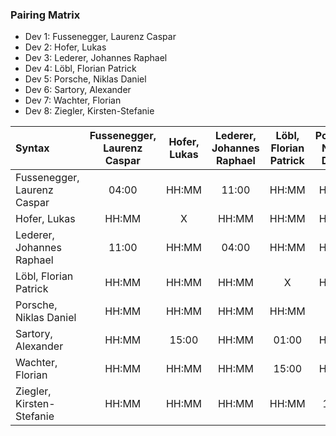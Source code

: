 ### Pairing Matrix
* Dev 1: Fussenegger, Laurenz Caspar
* Dev 2: Hofer, Lukas
* Dev 3: Lederer, Johannes Raphael
* Dev 4: Löbl, Florian Patrick
* Dev 5: Porsche, Niklas Daniel
* Dev 6: Sartory, Alexander
* Dev 7: Wachter, Florian
* Dev 8: Ziegler, Kirsten-Stefanie

| Syntax     | Fussenegger, Laurenz Caspar | Hofer, Lukas   	  | Lederer, Johannes Raphael   	  | Löbl, Florian Patrick   	  | Porsche, Niklas Daniel   	  | Sartory, Alexander  	  | Wachter, Florian   	  | Ziegler, Kirsten-Stefanie   	  |
| :---        |    :----:   |    :----:   |    :----:   |    :----:   |    :----:   |    :----:   |    :----:   |    :----:   |
| Fussenegger, Laurenz Caspar       | 04:00           | HH:MM       | 11:00       | HH:MM       | HH:MM       | HH:MM       | HH:MM       | HH:MM       |
| Hofer, Lukas      | HH:MM       | X           | HH:MM       | HH:MM       | HH:MM       | 15:00       | HH:MM       | HH:MM       |
|Lederer, Johannes Raphael       | 11:00       | HH:MM       | 04:00           | HH:MM       | HH:MM       | HH:MM       | HH:MM       | HH:MM       |
| Löbl, Florian Patrick       | HH:MM       | HH:MM       | HH:MM       | X           | HH:MM       | 01:00       | 15:00       | HH:MM       |
| Porsche, Niklas Daniel       | HH:MM       | HH:MM       | HH:MM       | HH:MM       | X           | HH:MM       | HH:MM       | 12:00       |
| Sartory, Alexander       | HH:MM       | 15:00       | HH:MM       | 01:00       | HH:MM       | X           | HH:MM       | HH:MM       |
| Wachter, Florian       | HH:MM       | HH:MM       | HH:MM       | 15:00       | HH:MM       | HH:MM       | X           | HH:MM       |
| Ziegler, Kirsten-Stefanie       | HH:MM       | HH:MM       | HH:MM       | HH:MM       | 12:00       | HH:MM       | HH:MM       | X           |